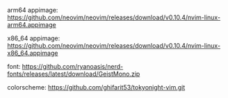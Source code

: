 arm64 appimage:
https://github.com/neovim/neovim/releases/download/v0.10.4/nvim-linux-arm64.appimage

x86_64 appimage:
https://github.com/neovim/neovim/releases/download/v0.10.4/nvim-linux-x86_64.appimage

font:
https://github.com/ryanoasis/nerd-fonts/releases/latest/download/GeistMono.zip

colorscheme:
https://github.com/ghifarit53/tokyonight-vim.git
